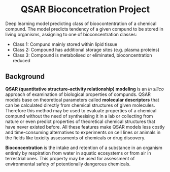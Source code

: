 <h1 align='center'>QSAR Bioconcetration Project</h1>

Deep learning model predicting class of bioocontentration of a chemical compund.
The model predicts tendency of a given compund to be stored in living organisms, assigning to one of bioconcentration classes:
- Class 1: Compund mainly stored within lipid tissue
- Class 2: Compound has additional storage sites (e.g. plasma proteins)
- Class 3: Compound is metabolised or eliminated, bioconcentration reduced

<h2>Background</h2>
<p><b>QSAR (quantitative structure–activity relationship) modeling</b> is an <i>in silico</i> approach of examination of biological properties of compunds. QSAR models base on theoretical parameters called <b>molecular descriptors</b> that can be calculated directly from chemical structures of given molecules. Therefore this method may be used to evaluate properties of a chemical compund without the need of synthesising it in a lab or collecting from nature or even predict properties of theoretical chemical structures that have never existed before. All these features make QSAR models less costly and time-consuming alternatives to experiments on cell lines or animals in the fields like toxicity assessments of chemicals or drug discovery.</p>

<p><b>Bioconcentration</b> is the intake and retention of a substance in an organism entirely by respiration from water in aquatic ecosystems or from air in terrestrial ones. This property may be used for assessment of environmental safety of potentionally dangerous chemicals.</p>
